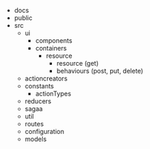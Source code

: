 - docs
- public
- src
    - ui
        - components
        - containers
            - resource
                - resource (get)
                - behaviours (post, put, delete)
    - actioncreators
    - constants
        - actionTypes
    - reducers
    - sagaa
    - util
    - routes
    - configuration
    - models
